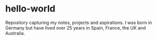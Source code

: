 # hello-world
Repository capturing my notes, projects and aspirations.
I was born in Germany but have lived over 25 years in Spain, France, the UK and Australia.
